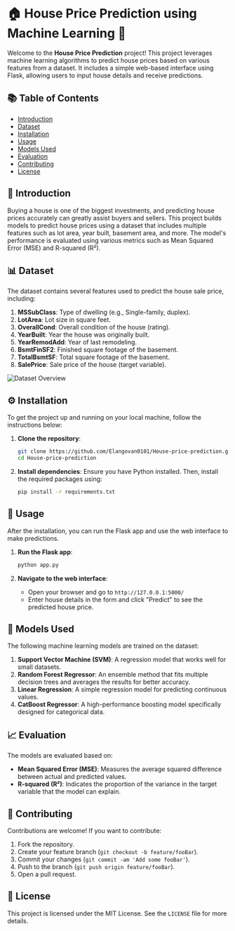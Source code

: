 # 🏠 House Price Prediction using Machine Learning 🧠

Welcome to the **House Price Prediction** project! This project leverages machine learning algorithms to predict house prices based on various features from a dataset. It includes a simple web-based interface using Flask, allowing users to input house details and receive predictions.

## 📚 Table of Contents
- [Introduction](#-introduction)
- [Dataset](#-dataset)
- [Installation](#-installation)
- [Usage](#-usage)
- [Models Used](#-models-used)
- [Evaluation](#-evaluation)
- [Contributing](#-contributing)
- [License](#-license)

## 🌟 Introduction
Buying a house is one of the biggest investments, and predicting house prices accurately can greatly assist buyers and sellers. This project builds models to predict house prices using a dataset that includes multiple features such as lot area, year built, basement area, and more. The model's performance is evaluated using various metrics such as Mean Squared Error (MSE) and R-squared (R²).

## 📊 Dataset
The dataset contains several features used to predict the house sale price, including:
1. **MSSubClass**: Type of dwelling (e.g., Single-family, duplex).
2. **LotArea**: Lot size in square feet.
3. **OverallCond**: Overall condition of the house (rating).
4. **YearBuilt**: Year the house was originally built.
5. **YearRemodAdd**: Year of last remodeling.
6. **BsmtFinSF2**: Finished square footage of the basement.
7. **TotalBsmtSF**: Total square footage of the basement.
8. **SalePrice**: Sale price of the house (target variable).

![Dataset Overview](https://images.unsplash.com/photo-1570129477492-45c003edd2be?crop=entropy&cs=tinysrgb&fit=max&fm=jpg&ixid=MnwxMjA3fDB8MHxwaG90by1wYWdlfHx8fGVufDB8fHx8&ixlib=rb-1.2.1&q=80&w=800)

## ⚙️ Installation
To get the project up and running on your local machine, follow the instructions below:

1. **Clone the repository**:
    ```bash
    git clone https://github.com/Elangovan0101/House-price-prediction.git
    cd House-price-prediction
    ```

2. **Install dependencies**:
    Ensure you have Python installed. Then, install the required packages using:
    ```bash
    pip install -r requirements.txt
    ```

## 🚀 Usage
After the installation, you can run the Flask app and use the web interface to make predictions.

1. **Run the Flask app**:
    ```bash
    python app.py
    ```

2. **Navigate to the web interface**:
   - Open your browser and go to `http://127.0.0.1:5000/`
   - Enter house details in the form and click "Predict" to see the predicted house price.

## 🤖 Models Used
The following machine learning models are trained on the dataset:
1. **Support Vector Machine (SVM)**: A regression model that works well for small datasets.
2. **Random Forest Regressor**: An ensemble method that fits multiple decision trees and averages the results for better accuracy.
3. **Linear Regression**: A simple regression model for predicting continuous values.
4. **CatBoost Regressor**: A high-performance boosting model specifically designed for categorical data.

## 📈 Evaluation
The models are evaluated based on:
- **Mean Squared Error (MSE)**: Measures the average squared difference between actual and predicted values.
- **R-squared (R²)**: Indicates the proportion of the variance in the target variable that the model can explain.

## 🤝 Contributing
Contributions are welcome! If you want to contribute:
1. Fork the repository.
2. Create your feature branch (`git checkout -b feature/fooBar`).
3. Commit your changes (`git commit -am 'Add some fooBar'`).
4. Push to the branch (`git push origin feature/fooBar`).
5. Open a pull request.

## 📝 License
This project is licensed under the MIT License. See the `LICENSE` file for more details.

